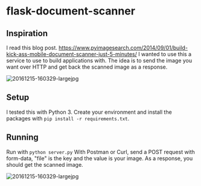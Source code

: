 # flask-document-scanner

## Inspiration
I read this blog post. https://www.pyimagesearch.com/2014/09/01/build-kick-ass-mobile-document-scanner-just-5-minutes/
I wanted to use this a service to use to build applications with. The idea is to send the image you want over HTTP and get back the scanned image as a response.

![20161215-160329-largejpg](https://user-images.githubusercontent.com/3746914/31071089-537171da-a795-11e7-9d59-9acbcd2ccccd.jpg)


## Setup
I tested this with Python 3. Create your environment and install the packages with `pip install -r requirements.txt`.

## Running
Run with `python server.py`
With Postman or Curl, send a POST request with form-data, "file" is the key and the value is your image.
As a response, you should get the scanned image.

![20161215-160329-largejpg](https://user-images.githubusercontent.com/3746914/31070957-ead279f8-a794-11e7-9c77-33bfb8acab0e.jpg)

